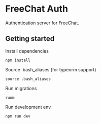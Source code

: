 # FreeChat Auth

Authentication server for FreeChat.

## Getting started

Install dependencies

`npm install`

Source .bash_aliases (for typeorm support)

`source .bash_aliases`

Run migrations

`runm`

Run development env

`npm run dev`
